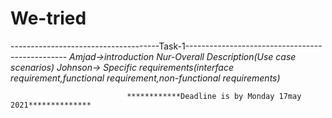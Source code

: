 # We-tried
-------------------------------------Task-1------------------------------------------------
*Amjad->introduction*
*Nur-Overall Description(Use case scenarios)*
*Johnson-> Specific requirements(interface requirement,functional requirement,non-functional requirements)*


                              ************Deadline is by Monday 17may 2021**************
